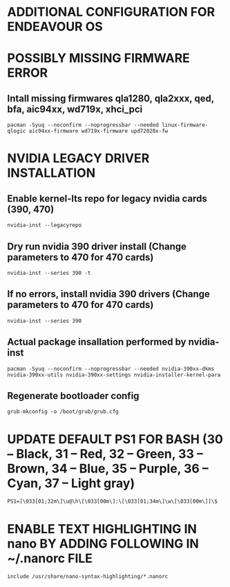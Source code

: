 # ADDITIONAL CONFIGURATION FOR ENDEAVOUR OS

# POSSIBLY MISSING FIRMWARE ERROR
## Intall missing firmwares qla1280, qla2xxx, qed, bfa, aic94xx, wd719x, xhci_pci
`pacman -Syuq --noconfirm --noprogressbar --needed linux-firmware-qlogic aic94xx-firmware wd719x-firmware upd72020x-fw`


# NVIDIA LEGACY DRIVER INSTALLATION

## Enable kernel-lts repo for legacy nvidia cards (390, 470)
`nvidia-inst --legacyrepo`

## Dry run nvidia 390 driver install (Change parameters to 470 for 470 cards)
`nvidia-inst --series 390 -t`

## If no errors, install nvidia 390 drivers (Change parameters to 470 for 470 cards)
`nvidia-inst --series 390`
## Actual package insallation performed by nvidia-inst
`pacman -Syuq --noconfirm --noprogressbar --needed nvidia-390xx-dkms nvidia-390xx-utils nvidia-390xx-settings nvidia-installer-kernel-para`

## Regenerate bootloader config
`grub-mkconfig -o /boot/grub/grub.cfg`


# UPDATE DEFAULT PS1 FOR BASH (30 – Black, 31 – Red, 32 – Green, 33 – Brown, 34 – Blue, 35 – Purple, 36 – Cyan, 37 – Light gray)
`PS1=[\033[01;32m\]\u@\h\[\033[00m\]:\[\033[01;34m\]\w\[\033[00m\]]\$`


# ENABLE TEXT HIGHLIGHTING IN nano BY ADDING FOLLOWING IN ~/.nanorc FILE
`include /usr/share/nano-syntax-highlighting/*.nanorc`
